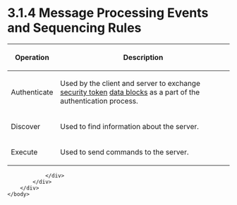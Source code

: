<html dir="LTR" xmlns:mshelp="http://msdn.microsoft.com/mshelp" xmlns:ddue="http://ddue.schemas.microsoft.com/authoring/2003/5" xmlns:xlink="http://www.w3.org/1999/xlink" xmlns:tool="http://www.microsoft.com/tooltip">
    <head>
        <meta http-equiv="Content-Type" content="text/html; CHARSET=utf-8"></meta>
        <meta name="save" content="history"></meta>
        <title>3.1.4 Message Processing Events and Sequencing Rules</title>
        <xml>
            <mshelp:toctitle title="3.1.4 Message Processing Events and Sequencing Rules"></mshelp:toctitle>
            <mshelp:rltitle title="[MS-SSAS]: Message Processing Events and Sequencing Rules"></mshelp:rltitle>
            <mshelp:keyword index="A" term="fadf897b-33e2-41ae-abd5-2cdc997166c2"></mshelp:keyword>
            <mshelp:attr name="DCSext.ContentType" value="open specification"></mshelp:attr>
            <mshelp:attr name="AssetID" value="fadf897b-33e2-41ae-abd5-2cdc997166c2"></mshelp:attr>
            <mshelp:attr name="TopicType" value="kbRef"></mshelp:attr>
            <mshelp:attr name="DCSext.Title" value="[MS-SSAS]: Message Processing Events and Sequencing Rules" />
        </xml>
    </head>
    <body>
        <div id="header">
            <h1 class="heading">3.1.4 Message Processing Events and Sequencing Rules</h1>
        </div>
        <div id="mainSection">
            <div id="mainBody">
                <div id="allHistory" class="saveHistory"></div>
                <div id="sectionSection0" class="section" name="collapseableSection">
                    

<table>
 <thead>
  <tr>
   <th>
   <p>Operation</p>
   </th>
   <th>
   <p>Description</p>
   </th>
  </tr>
 </thead>
 <tr>
  <td>
  <p>Authenticate</p>
  </td>
  <td>
  <p>Used by the client and server to exchange <a href="8676f5ce-62d4-4244-a326-634bfed4aba4.html#gt_6b49ccf2-3d93-4d1e-9ecd-e5e7873eec24">security token</a> <a href="8676f5ce-62d4-4244-a326-634bfed4aba4.html#gt_5730e966-96d3-404f-a42a-ba9b8380beb3">data blocks</a> as a part of
  the authentication process.</p>
  </td>
 </tr>
 <tr>
  <td>
  <p>Discover</p>
  </td>
  <td>
  <p>Used to find information about the server.</p>
  </td>
 </tr>
 <tr>
  <td>
  <p>Execute</p>
  </td>
  <td>
  <p>Used to send commands to the server.</p>
  </td>
 </tr>
</table>

<p> </p>


                </div>
            </div>
        </div>
    </body>
</html>